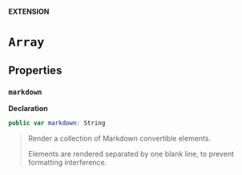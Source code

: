 **EXTENSION**
# `Array`

## Properties
### `markdown`

**Declaration**
```swift
public var markdown: String
```



> Render a collection of Markdown convertible elements.
>
> Elements are rendered separated by one blank line, to prevent formatting interference.

